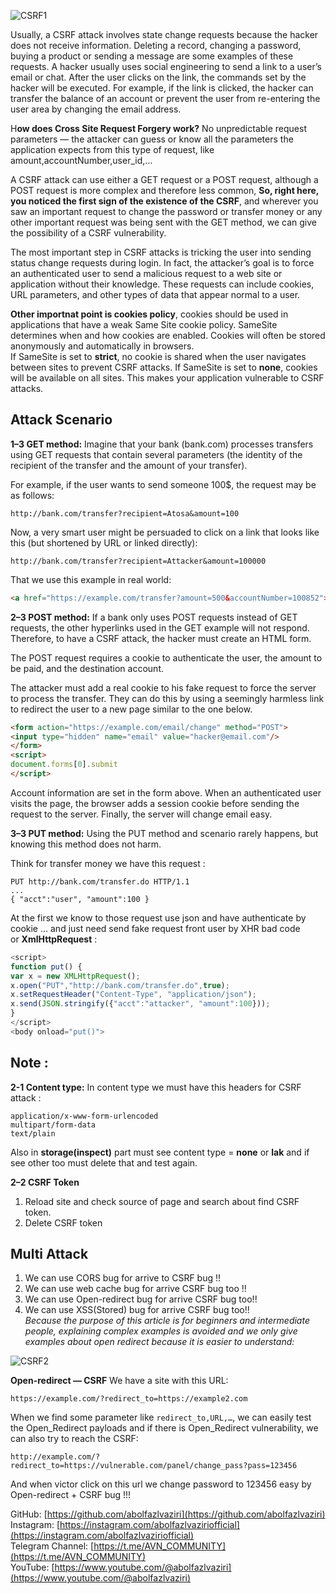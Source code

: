 ![CSRF1](https://github.com/user-attachments/assets/74bc82cd-e65e-4a5a-a10d-51dfbb88fc42)

Usually, a CSRF attack involves state change requests because the hacker does not receive information. Deleting a record, changing a password, buying a product or sending a message are some examples of these requests. A hacker usually uses social engineering to send a link to a user’s email or chat. After the user clicks on the link, the commands set by the hacker will be executed. For example, if the link is clicked, the hacker can transfer the balance of an account or prevent the user from re-entering the user area by changing the email address.

H**ow does Cross Site Request Forgery work?** No unpredictable request parameters — the attacker can guess or know all the parameters the application expects from this type of request, like amount,accountNumber,user_id,…

A CSRF attack can use either a GET request or a POST request, although a POST request is more complex and therefore less common, **So, right here, you noticed the first sign of the existence of the CSRF**, and wherever you saw an important request to change the password or transfer money or any other important request was being sent with the GET method, we can give the possibility of a CSRF vulnerability.

The most important step in CSRF attacks is tricking the user into sending status change requests during login. In fact, the attacker’s goal is to force an authenticated user to send a malicious request to a web site or application without their knowledge. These requests can include cookies, URL parameters, and other types of data that appear normal to a user.

**Other importnat point is cookies policy**, cookies should be used in applications that have a weak Same Site cookie policy. SameSite determines when and how cookies are enabled. Cookies will often be stored anonymously and automatically in browsers.  
If SameSite is set to **strict**, no cookie is shared when the user navigates between sites to prevent CSRF attacks. If SameSite is set to **none**, cookies will be available on all sites. This makes your application vulnerable to CSRF attacks.

## Attack Scenario
**1–3 GET method:** Imagine that your bank (bank.com) processes transfers using GET requests that contain several parameters (the identity of the recipient of the transfer and the amount of your transfer).

For example, if the user wants to send someone 100$, the request may be as follows:

```
http://bank.com/transfer?recipient=Atosa&amount=100
```

Now, a very smart user might be persuaded to click on a link that looks like this (but shortened by URL or linked directly):

```
http://bank.com/transfer?recipient=Attacker&amount=100000
```

That we use this example in real world:

```html
<a href="https://example.com/transfer?amount=500&accountNumber=100852">Click here to get more information</a>.
```

**2–3 POST method:** If a bank only uses POST requests instead of GET requests, the other hyperlinks used in the GET example will not respond. Therefore, to have a CSRF attack, the hacker must create an HTML form.

The POST request requires a cookie to authenticate the user, the amount to be paid, and the destination account.

The attacker must add a real cookie to his fake request to force the server to process the transfer. They can do this by using a seemingly harmless link to redirect the user to a new page similar to the one below.

```html
<form action="https://example.com/email/change" method="POST">  
<input type="hidden" name="email" value="hacker@email.com"/>  
</form>  
<script>  
document.forms[0].submit  
</script>
```

Account information are set in the form above. When an authenticated user visits the page, the browser adds a session cookie before sending the request to the server. Finally, the server will change email easy.

**3–3 PUT method:** Using the PUT method and scenario rarely happens, but knowing this method does not harm.

Think for transfer money we have this request :

```http
PUT http://bank.com/transfer.do HTTP/1.1  
...  
{ "acct":"user", "amount":100 }
```

At the first we know to those request use json and have authenticate by cookie … and just need send fake request front user by XHR bad code or **XmlHttpRequest** :

```js
<script>  
function put() {  
var x = new XMLHttpRequest();  
x.open("PUT","http://bank.com/transfer.do",true);  
x.setRequestHeader("Content-Type", "application/json");  
x.send(JSON.stringify({"acct":"attacker", "amount":100}));   
}  
</script>  
<body onload="put()">
```

## Note :
**2-1 Content type:** In content type we must have this headers for CSRF attack :

```http
application/x-www-form-urlencoded  
multipart/form-data  
text/plain
```

Also in **storage(inspect)** part must see content type = **none** or **lak** and if see other too must delete that and test again.

**2–2 CSRF Token** 
1. Reload site and check source of page and search about find CSRF token.  
2. Delete CSRF token

## Multi Attack
1. We can use CORS bug for arrive to CSRF bug !!  
2. We can use web cache bug for arrive CSRF bug too !!  
3. We can use Open-redirect bug for arrive CSRF bug too!!  
4. We can use XSS(Stored) bug for arrive CSRF bug too!!  
_Because the purpose of this article is for beginners and intermediate people, explaining complex examples is avoided and we only give examples about open redirect because it is easier to understand:_

![CSRF2](https://github.com/user-attachments/assets/2f8b6ec0-f625-4d91-a071-68bc491990c9)


**Open-redirect — CSRF**
We have a site with this URL:
```
https://example.com/?redirect_to=https://example2.com
```

When we find some parameter like `redirect_to,URL,…`, we can easily test the Open_Redirect payloads and if there is Open_Redirect vulnerability, we can also try to reach the CSRF:
```
http://example.com/?redirect_to=https://vulnerable.com/panel/change_pass?pass=123456
```

And when victor click on this url we change password to 123456 easy by Open-redirect + CSRF bug !!!

GitHub: [https://github.com/abolfazlvaziri](https://github.com/abolfazlvaziri)  
Instagram: [https://instagram.com/abolfazlvaziriofficial](https://instagram.com/abolfazlvaziriofficial)  
Telegram Channel: [https://t.me/AVN_COMMUNITY](https://t.me/AVN_COMMUNITY)  
YouTube: [https://www.youtube.com/@abolfazlvaziri](https://www.youtube.com/@abolfazlvaziri)


